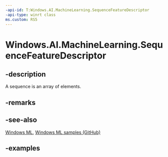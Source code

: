 ```yaml
---
-api-id: T:Windows.AI.MachineLearning.SequenceFeatureDescriptor
-api-type: winrt class
ms.custom: RS5
---
```


<!-- Class syntax.
public class SequenceFeatureDescriptor : ILearningModelFeatureDescriptor
-->

# Windows.AI.MachineLearning.SequenceFeatureDescriptor

## -description
A sequence is an array of elements.

## -remarks

## -see-also
[Windows ML](https://docs.microsoft.com/windows/ai/), [Windows ML samples (GitHub)](https://github.com/Microsoft/Windows-Machine-Learning/tree/master)

## -examples
